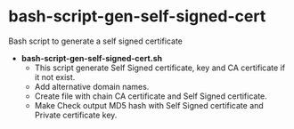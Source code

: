 # bash-script-gen-self-signed-cert

Bash script to generate a self signed certificate

 - **bash-script-gen-self-signed-cert.sh**
   - This script generate Self Signed certificate, key and CA certificate if it not exist.
   - Add alternative domain names.
   - Create file with chain CA certificate and Self Signed certificate.
   - Make Check output MD5 hash with Self Signed certificate and Private certificate key.

